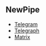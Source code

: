 
## NewPipe
* [Telegram](https://t.me/Apps_NamasteyBharat/31)
* [Telegraph](https://telegra.ph/NewPipe-APK--YouTube-client-v0196-951-10-04)
* [Matrix](https://matrix-client.matrix.org/_matrix/media/r0/download/matrix.org/ACPlQtRqkHAdqRrlzHFqCajm)
